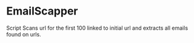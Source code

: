 # EmailScapper
Script Scans url for the first 100 linked to initial url and extracts all emails found on urls.

